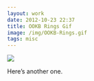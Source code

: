 ```yaml
---
layout: work
date: 2012-10-23 22:37
title: OOKB Rings Gif
image: /img/OOKB-Rings.gif
tags: misc
---
```


![](https://dl.dropbox.com/s/jznidyhlj3j2lzg/OOKB-Rings.gif)

Here’s another one.